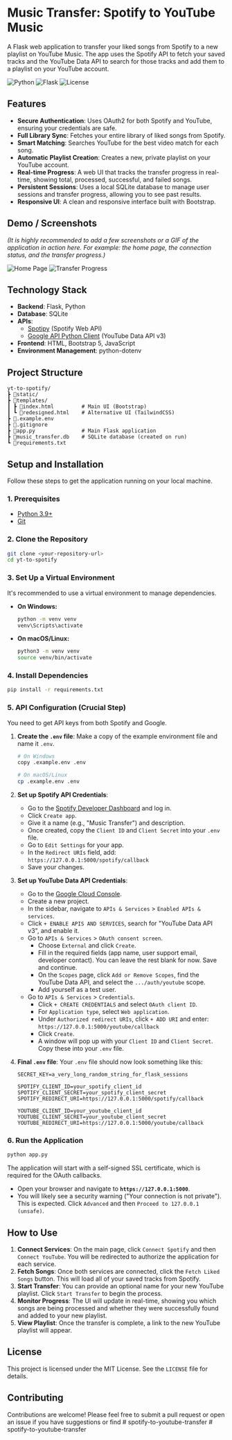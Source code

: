 # Music Transfer: Spotify to YouTube Music

A Flask web application to transfer your liked songs from Spotify to a new playlist on YouTube Music. The app uses the Spotify API to fetch your saved tracks and the YouTube Data API to search for those tracks and add them to a playlist on your YouTube account.

![Python](https://img.shields.io/badge/Python-3.11-blue.svg)
![Flask](https://img.shields.io/badge/Flask-3.0-black.svg)
![License](https://img.shields.io/badge/License-MIT-yellow.svg)

## Features

- **Secure Authentication**: Uses OAuth2 for both Spotify and YouTube, ensuring your credentials are safe.
- **Full Library Sync**: Fetches your entire library of liked songs from Spotify.
- **Smart Matching**: Searches YouTube for the best video match for each song.
- **Automatic Playlist Creation**: Creates a new, private playlist on your YouTube account.
- **Real-time Progress**: A web UI that tracks the transfer progress in real-time, showing total, processed, successful, and failed songs.
- **Persistent Sessions**: Uses a local SQLite database to manage user sessions and transfer progress, allowing you to see past results.
- **Responsive UI**: A clean and responsive interface built with Bootstrap.

## Demo / Screenshots

_(It is highly recommended to add a few screenshots or a GIF of the application in action here. For example: the home page, the connection status, and the transfer progress.)_

![Home Page](placeholder.png)
![Transfer Progress](placeholder.png)

## Technology Stack

- **Backend**: Flask, Python
- **Database**: SQLite
- **APIs**:
  - [Spotipy](https://spotipy.readthedocs.io/) (Spotify Web API)
  - [Google API Python Client](https://github.com/googleapis/google-api-python-client) (YouTube Data API v3)
- **Frontend**: HTML, Bootstrap 5, JavaScript
- **Environment Management**: python-dotenv

## Project Structure

```
yt-to-spotify/
┣ 📂static/
┣ 📂templates/
┃ ┣ 📜index.html         # Main UI (Bootstrap)
┃ ┗ 📜redesigned.html    # Alternative UI (TailwindCSS)
┣ 📜.example.env
┣ 📜.gitignore
┣ 📜app.py               # Main Flask application
┣ 📜music_transfer.db    # SQLite database (created on run)
┗ 📜requirements.txt
```

## Setup and Installation

Follow these steps to get the application running on your local machine.

### 1. Prerequisites

- [Python 3.9+](https://www.python.org/downloads/)
- [Git](https://git-scm.com/)

### 2. Clone the Repository

```bash
git clone <your-repository-url>
cd yt-to-spotify
```

### 3. Set Up a Virtual Environment

It's recommended to use a virtual environment to manage dependencies.

- **On Windows:**
  ```bash
  python -m venv venv
  venv\Scripts\activate
  ```
- **On macOS/Linux:**
  ```bash
  python3 -m venv venv
  source venv/bin/activate
  ```

### 4. Install Dependencies

```bash
pip install -r requirements.txt
```

### 5. API Configuration (Crucial Step)

You need to get API keys from both Spotify and Google.

1.  **Create the `.env` file**:
    Make a copy of the example environment file and name it `.env`.

    ```bash
    # On Windows
    copy .example.env .env

    # On macOS/Linux
    cp .example.env .env
    ```

2.  **Set up Spotify API Credentials**:

    - Go to the [Spotify Developer Dashboard](https://developer.spotify.com/dashboard) and log in.
    - Click `Create app`.
    - Give it a name (e.g., "Music Transfer") and description.
    - Once created, copy the `Client ID` and `Client Secret` into your `.env` file.
    - Go to `Edit Settings` for your app.
    - In the `Redirect URIs` field, add: `https://127.0.0.1:5000/spotify/callback`
    - Save your changes.

3.  **Set up YouTube Data API Credentials**:

    - Go to the [Google Cloud Console](https://console.cloud.google.com/).
    - Create a new project.
    - In the sidebar, navigate to `APIs & Services` > `Enabled APIs & services`.
    - Click `+ ENABLE APIS AND SERVICES`, search for "YouTube Data API v3", and enable it.
    - Go to `APIs & Services` > `OAuth consent screen`.
      - Choose `External` and click `Create`.
      - Fill in the required fields (app name, user support email, developer contact). You can leave the rest blank for now. Save and continue.
      - On the `Scopes` page, click `Add or Remove Scopes`, find the YouTube Data API, and select the `.../auth/youtube` scope.
      - Add yourself as a test user.
    - Go to `APIs & Services` > `Credentials`.
      - Click `+ CREATE CREDENTIALS` and select `OAuth client ID`.
      - For `Application type`, select `Web application`.
      - Under `Authorized redirect URIs`, click `+ ADD URI` and enter: `https://127.0.0.1:5000/youtube/callback`
      - Click `Create`.
      - A window will pop up with your `Client ID` and `Client Secret`. Copy these into your `.env` file.

4.  **Final `.env` file**:
    Your `.env` file should now look something like this:

    ```properties
    SECRET_KEY=a_very_long_random_string_for_flask_sessions

    SPOTIFY_CLIENT_ID=your_spotify_client_id
    SPOTIFY_CLIENT_SECRET=your_spotify_client_secret
    SPOTIFY_REDIRECT_URI=https://127.0.0.1:5000/spotify/callback

    YOUTUBE_CLIENT_ID=your_youtube_client_id
    YOUTUBE_CLIENT_SECRET=your_youtube_client_secret
    YOUTUBE_REDIRECT_URI=https://127.0.0.1:5000/youtube/callback
    ```

### 6. Run the Application

```bash
python app.py
```

The application will start with a self-signed SSL certificate, which is required for the OAuth callbacks.

- Open your browser and navigate to **`https://127.0.0.1:5000`**.
- You will likely see a security warning ("Your connection is not private"). This is expected. Click `Advanced` and then `Proceed to 127.0.0.1 (unsafe)`.

## How to Use

1.  **Connect Services**: On the main page, click `Connect Spotify` and then `Connect YouTube`. You will be redirected to authorize the application for each service.
2.  **Fetch Songs**: Once both services are connected, click the `Fetch Liked Songs` button. This will load all of your saved tracks from Spotify.
3.  **Start Transfer**: You can provide an optional name for your new YouTube playlist. Click `Start Transfer` to begin the process.
4.  **Monitor Progress**: The UI will update in real-time, showing you which songs are being processed and whether they were successfully found and added to your new playlist.
5.  **View Playlist**: Once the transfer is complete, a link to the new YouTube playlist will appear.

## License

This project is licensed under the MIT License. See the `LICENSE` file for details.

## Contributing

Contributions are welcome! Please feel free to submit a pull request or open an issue if you have suggestions or find
#   s p o t i f y - t o - y o u t u b e - t r a n s f e r  
 #   s p o t i f y - t o - y o u t u b e - t r a n s f e r  
 